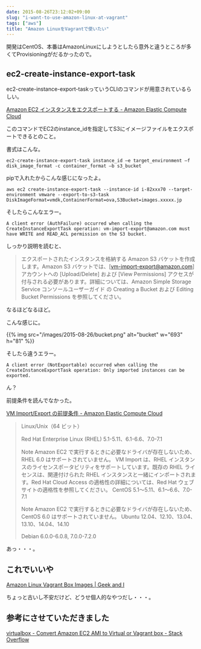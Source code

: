 ```yaml
---
date: 2015-08-26T23:12:02+09:00
slug: "i-want-to-use-amazon-linux-at-vagrant"
tags: ["aws"]
title: "Amazon LinuxをVagrantで使いたい"
---
```


開発はCentOS、本番はAmazonLinuxにしようとしたら意外と違うところが多くてProvisioningがだるかったので。

## ec2-create-instance-export-task

ec2-create-instance-export-taskっていうCLIのコマンドが用意されているらしい。

[Amazon EC2 インスタンスをエクスポートする - Amazon Elastic Compute Cloud](http://docs.aws.amazon.com/ja_jp/AWSEC2/latest/UserGuide/ExportingEC2Instances.html)

このコマンドでEC2のinstance_idを指定してS3にイメージファイルをエクスポートできるとのこと。

書式はこんな。

```
ec2-create-instance-export-task instance_id –e target_environment –f disk_image_format -c container_format –b s3_bucket
```

pipで入れたからこんな感じになったよ。

```
aws ec2 create-instance-export-task --instance-id i-82xxx70 --target-environment vmware --export-to-s3-task DiskImageFormat=vmdk,ContainerFormat=ova,S3Bucket=images.xxxxx.jp
```

そしたらこんなエラー。

```
A client error (AuthFailure) occurred when calling the CreateInstanceExportTask operation: vm-import-export@amazon.com must have WRITE and READ_ACL permission on the S3 bucket.
```

しっかり説明を読むと、

>エクスポートされたインスタンスを格納する Amazon S3 バケットを作成します。Amazon S3 バケットでは、[vm-import-export@amazon.com] アカウントへの [Upload/Delete] および [View Permissions] アクセスが付与される必要があります。詳細については、Amazon Simple Storage Service コンソールユーザーガイド の Creating a Bucket および Editing Bucket Permissions を参照してください。

なるほどなるほど。

こんな感じに。

{{% img src="/images/2015-08-26/bucket.png" alt="bucket" w="693" h="81" %}}

そしたら違うエラー。

```
A client error (NotExportable) occurred when calling the CreateInstanceExportTask operation: Only imported instances can be exported.
```

ん？

前提条件を読んでなかった。

[VM Import/Export の前提条件 - Amazon Elastic Compute Cloud](http://docs.aws.amazon.com/ja_jp/AWSEC2/latest/UserGuide/VMImportPrerequisites.html#vmimport-image-formats)

>Linux/Unix（64 ビット）
>
>Red Hat Enterprise Linux (RHEL) 5.1-5.11、6.1-6.6、7.0-7.1
>
>Note
>Amazon EC2 で実行するときに必要なドライバが存在しないため、RHEL 6.0 はサポートされていません。
>VM Import は、RHEL インスタンスのライセンスポータビリティをサポートしています。既存の RHEL ライセンスは、関連付けられた RHEL インスタンスと一緒にインポートされます。Red Hat Cloud Access の適格性の詳細については、Red Hat ウェブサイトの適格性を参照してください。
>CentOS 5.1～5.11、6.1～6.6、7.0-7.1
>
>Note
>Amazon EC2 で実行するときに必要なドライバが存在しないため、CentOS 6.0 はサポートされていません。
>Ubuntu 12.04、12.10、13.04、13.10、14.04、14.10
>
>Debian 6.0.0-6.0.8, 7.0.0-7.2.0

あっ・・・。

## これでいいや

[Amazon Linux Vagrant Box Images | Geek and I](https://www.geekandi.com/2014/04/13/amazon-linux-vagrant-box-images/)

ちょっと古いし不安だけど、どうせ個人的なやつだし・・・。

## 参考にさせていただきました

[virtualbox - Convert Amazon EC2 AMI to Virtual or Vagrant box - Stack Overflow](http://stackoverflow.com/questions/21920993/convert-amazon-ec2-ami-to-virtual-or-vagrant-box)
